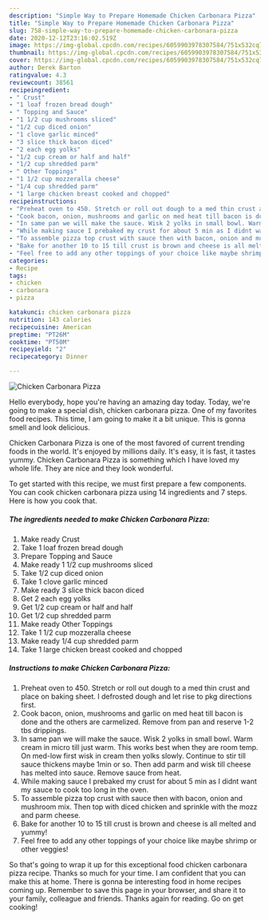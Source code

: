 ```yaml
---
description: "Simple Way to Prepare Homemade Chicken Carbonara Pizza"
title: "Simple Way to Prepare Homemade Chicken Carbonara Pizza"
slug: 758-simple-way-to-prepare-homemade-chicken-carbonara-pizza
date: 2020-12-12T23:16:02.519Z
image: https://img-global.cpcdn.com/recipes/6059903978307584/751x532cq70/chicken-carbonara-pizza-recipe-main-photo.jpg
thumbnail: https://img-global.cpcdn.com/recipes/6059903978307584/751x532cq70/chicken-carbonara-pizza-recipe-main-photo.jpg
cover: https://img-global.cpcdn.com/recipes/6059903978307584/751x532cq70/chicken-carbonara-pizza-recipe-main-photo.jpg
author: Derek Barton
ratingvalue: 4.3
reviewcount: 38561
recipeingredient:
- " Crust"
- "1 loaf frozen bread dough"
- " Topping and Sauce"
- "1 1/2 cup mushrooms sliced"
- "1/2 cup diced onion"
- "1 clove garlic minced"
- "3 slice thick bacon diced"
- "2 each egg yolks"
- "1/2 cup cream or half and half"
- "1/2 cup shredded parm"
- " Other Toppings"
- "1 1/2 cup mozzeralla cheese"
- "1/4 cup shredded parm"
- "1 large chicken breast cooked and chopped"
recipeinstructions:
- "Preheat oven to 450. Stretch or roll out dough to a med thin crust and place on baking sheet. I defrosted dough and let rise to pkg directions first."
- "Cook bacon, onion, mushrooms and garlic on med heat till bacon is done and the others are carmelized. Remove from pan and reserve 1-2 tbs drippings."
- "In same pan we will make the sauce. Wisk 2 yolks in small bowl. Warm cream in micro till just warm. This works best when they are room temp. On med-low first wisk in cream then yolks slowly. Continue to stir till sauce thickens maybe 1min or so. Then add parm and wisk till cheese has melted into sauce. Remove sauce from heat."
- "While making sauce I prebaked my crust for about 5 min as I didnt want my sauce to cook too long in the oven."
- "To assemble pizza top crust with sauce then with bacon, onion and mushroom mix. Then top with diced chicken and sprinkle with the mozz and parm cheese."
- "Bake for another 10 to 15 till crust is brown and cheese is all melted and yummy!"
- "Feel free to add any other toppings of your choice like maybe shrimp or other veggies!"
categories:
- Recipe
tags:
- chicken
- carbonara
- pizza

katakunci: chicken carbonara pizza 
nutrition: 143 calories
recipecuisine: American
preptime: "PT26M"
cooktime: "PT50M"
recipeyield: "2"
recipecategory: Dinner

---
```



![Chicken Carbonara Pizza](https://img-global.cpcdn.com/recipes/6059903978307584/751x532cq70/chicken-carbonara-pizza-recipe-main-photo.jpg)

Hello everybody, hope you're having an amazing day today. Today, we're going to make a special dish, chicken carbonara pizza. One of my favorites food recipes. This time, I am going to make it a bit unique. This is gonna smell and look delicious.



Chicken Carbonara Pizza is one of the most favored of current trending foods in the world. It's enjoyed by millions daily. It's easy, it is fast, it tastes yummy. Chicken Carbonara Pizza is something which I have loved my whole life. They are nice and they look wonderful.


To get started with this recipe, we must first prepare a few components. You can cook chicken carbonara pizza using 14 ingredients and 7 steps. Here is how you cook that.

<!--inarticleads1-->

##### The ingredients needed to make Chicken Carbonara Pizza:

1. Make ready  Crust
1. Take 1 loaf frozen bread dough
1. Prepare  Topping and Sauce
1. Make ready 1 1/2 cup mushrooms sliced
1. Take 1/2 cup diced onion
1. Take 1 clove garlic minced
1. Make ready 3 slice thick bacon diced
1. Get 2 each egg yolks
1. Get 1/2 cup cream or half and half
1. Get 1/2 cup shredded parm
1. Make ready  Other Toppings
1. Take 1 1/2 cup mozzeralla cheese
1. Make ready 1/4 cup shredded parm
1. Take 1 large chicken breast cooked and chopped




<!--inarticleads2-->

##### Instructions to make Chicken Carbonara Pizza:

1. Preheat oven to 450. Stretch or roll out dough to a med thin crust and place on baking sheet. I defrosted dough and let rise to pkg directions first.
1. Cook bacon, onion, mushrooms and garlic on med heat till bacon is done and the others are carmelized. Remove from pan and reserve 1-2 tbs drippings.
1. In same pan we will make the sauce. Wisk 2 yolks in small bowl. Warm cream in micro till just warm. This works best when they are room temp. On med-low first wisk in cream then yolks slowly. Continue to stir till sauce thickens maybe 1min or so. Then add parm and wisk till cheese has melted into sauce. Remove sauce from heat.
1. While making sauce I prebaked my crust for about 5 min as I didnt want my sauce to cook too long in the oven.
1. To assemble pizza top crust with sauce then with bacon, onion and mushroom mix. Then top with diced chicken and sprinkle with the mozz and parm cheese.
1. Bake for another 10 to 15 till crust is brown and cheese is all melted and yummy!
1. Feel free to add any other toppings of your choice like maybe shrimp or other veggies!




So that's going to wrap it up for this exceptional food chicken carbonara pizza recipe. Thanks so much for your time. I am confident that you can make this at home. There is gonna be interesting food in home recipes coming up. Remember to save this page in your browser, and share it to your family, colleague and friends. Thanks again for reading. Go on get cooking!
